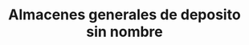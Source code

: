 ---
title: "Almacenes generales de deposito sin nombre"
url: /oaxaca-de-juarez/almacenes-generales-de-deposito-sin-nombre/
shop: general
---